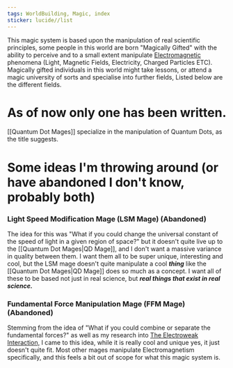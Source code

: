 ```yaml
---
tags: WorldBuilding, Magic, index
sticker: lucide//list
---
```

This magic system is based upon the manipulation of real scientific principles, some people in this world are born "Magically Gifted" with the ability to perceive and to a small extent manipulate [Electromagnetic](https://en.wikipedia.org/wiki/Electromagnetism) phenomena (Light, Magnetic Fields, Electricity, Charged Particles ETC). Magically gifted individuals in this world might take lessons, or attend a magic university of sorts and specialise into further fields, Listed below are the different fields.

# As of now only one has been written.

[[Quantum Dot Mages]] specialize in the manipulation of Quantum Dots, as the title suggests.



# Some ideas I'm throwing around (or have abandoned I don't know, probably both)

### Light Speed Modification Mage (LSM Mage) (Abandoned)
The idea for this was "What if you could change the universal constant of the speed of light in a given region of space?" but it doesn't quite live up to the [[Quantum Dot Mages|QD Mage]], and I don't want a massive variance in quality between them. I want them all to be super unique, interesting and cool, but the LSM mage doesn't quite manipulate a cool ***thing*** like the [[Quantum Dot Mages|QD Mage]] does so much as a concept. I want all of these to be based not just in real science, but ***real things that exist in real science.***

### Fundamental Force Manipulation Mage (FFM Mage) (Abandoned)
Stemming from the idea of "What if you could combine or separate the fundamental forces?" as well as my research into [The Electroweak Interaction,](https://en.wikipedia.org/wiki/Electroweak_interaction) I came to this idea, while it is really cool and unique yes, it just doesn't quite fit. Most other mages manipulate Electromagnetism specifically, and this feels a bit out of scope for what this magic system is.